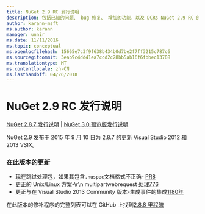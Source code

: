 ```yaml
---
title: NuGet 2.9 RC 发行说明
description: 包括已知的问题、 bug 修复、 增加的功能，以及 DCRs NuGet 2.9 RC 的发行说明。
author: karann-msft
ms.author: karann
manager: unnir
ms.date: 11/11/2016
ms.topic: conceptual
ms.openlocfilehash: 15665e7c3f9f638b434b0d7be2f7ff3215c787c6
ms.sourcegitcommit: 3eab9c4dd41ea7ccd2c28bb5ab16f6fbbec13708
ms.translationtype: MT
ms.contentlocale: zh-CN
ms.lasthandoff: 04/26/2018
---
```

# <a name="nuget-29-rc-release-notes"></a>NuGet 2.9 RC 发行说明

[NuGet 2.8.7 发行说明](../release-notes/nuget-2.8.7.md) | [NuGet 3.0 预览版发行说明](../release-notes/nuget-3.0-preview.md)

NuGet 2.9 发布于 2015 年 9 月 10 日为 2.8.7 的更新 Visual Studio 2012 和 2013 VSIX。

### <a name="updates-in-this-release"></a>在此版本的更新

* 现在跳过处理包，如果其包含`.nuspec`文档格式不正确- [PR8](https://github.com/NuGet/NuGet2/pull/8)
* 更正的 Unix/Linux 方案-\r\n multipartwebrequest 处理[776](https://github.com/NuGet/Home/issues/776)
* 更正与在 Visual Studio 2013 Community 版本-生成事件的集成[1180年](https://github.com/NuGet/Home/issues/1180)


在此版本的修补程序的完整列表可以在 GitHub 上找到[2.8.8 里程碑](https://github.com/NuGet/Home/issues?q=milestone%3A2.8.8+is%3Aclosed)
